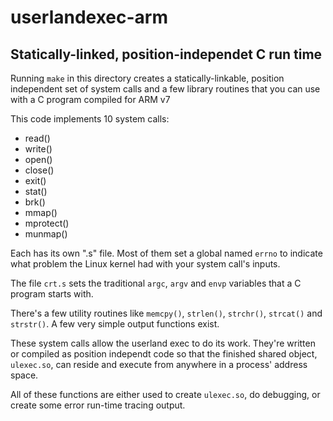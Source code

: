 # userlandexec-arm
## Statically-linked, position-independet C run time

Running `make` in this directory creates a statically-linkable,
position independent set of system calls and a few library routines
that you can use with a C program compiled for ARM v7

This code implements 10 system calls:
* read()
* write()
* open()
* close()
* exit()
* stat()
* brk()
* mmap()
* mprotect()
* munmap()

Each has its own ".s" file. Most of them set a global named `errno` to
indicate what problem the Linux kernel had with your system call's inputs.

The file `crt.s` sets the traditional `argc`, `argv` and `envp` variables
that a C program starts with.

There's a few utility routines like `memcpy()`, `strlen()`, `strchr()`,
`strcat()` and `strstr()`. A few very simple output functions exist.

These system calls allow the userland exec to do its work. They're written
or compiled as position independt code so that the finished shared object,
`ulexec.so`, can reside and execute from anywhere in a process' address space.

All of these functions are either used to create `ulexec.so`, do debugging,
or create some error run-time tracing output.


